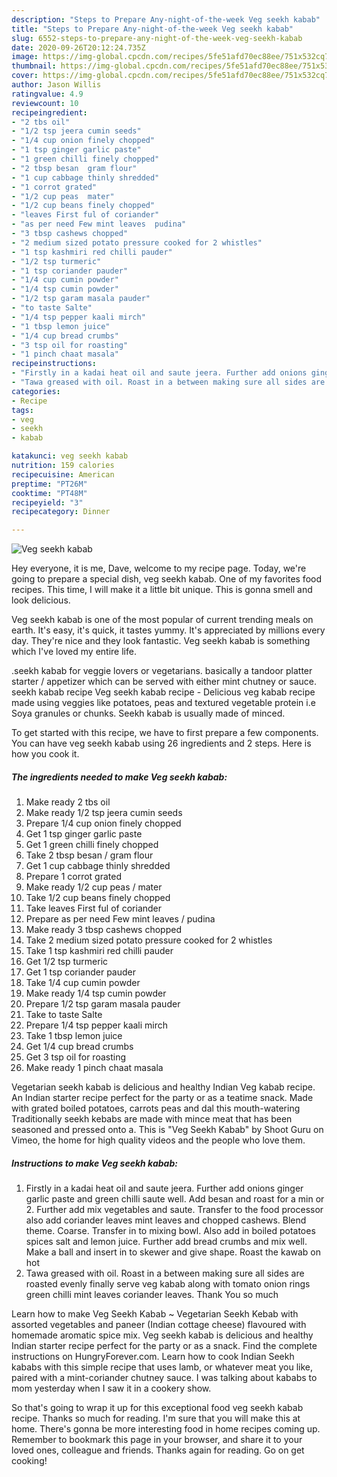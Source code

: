 ```yaml
---
description: "Steps to Prepare Any-night-of-the-week Veg seekh kabab"
title: "Steps to Prepare Any-night-of-the-week Veg seekh kabab"
slug: 6552-steps-to-prepare-any-night-of-the-week-veg-seekh-kabab
date: 2020-09-26T20:12:24.735Z
image: https://img-global.cpcdn.com/recipes/5fe51afd70ec88ee/751x532cq70/veg-seekh-kabab-recipe-main-photo.jpg
thumbnail: https://img-global.cpcdn.com/recipes/5fe51afd70ec88ee/751x532cq70/veg-seekh-kabab-recipe-main-photo.jpg
cover: https://img-global.cpcdn.com/recipes/5fe51afd70ec88ee/751x532cq70/veg-seekh-kabab-recipe-main-photo.jpg
author: Jason Willis
ratingvalue: 4.9
reviewcount: 10
recipeingredient:
- "2 tbs oil"
- "1/2 tsp jeera cumin seeds"
- "1/4 cup onion finely chopped"
- "1 tsp ginger garlic paste"
- "1 green chilli finely chopped"
- "2 tbsp besan  gram flour"
- "1 cup cabbage thinly shredded"
- "1 corrot grated"
- "1/2 cup peas  mater"
- "1/2 cup beans finely chopped"
- "leaves First ful of coriander"
- "as per need Few mint leaves  pudina"
- "3 tbsp cashews chopped"
- "2 medium sized potato pressure cooked for 2 whistles"
- "1 tsp kashmiri red chilli pauder"
- "1/2 tsp turmeric"
- "1 tsp coriander pauder"
- "1/4 cup cumin powder"
- "1/4 tsp cumin powder"
- "1/2 tsp garam masala pauder"
- "to taste Salte"
- "1/4 tsp pepper kaali mirch"
- "1 tbsp lemon juice"
- "1/4 cup bread crumbs"
- "3 tsp oil for roasting"
- "1 pinch chaat masala"
recipeinstructions:
- "Firstly in a kadai heat oil and saute jeera. Further add onions ginger garlic paste and green chilli saute well. Add besan and roast for a min or 2. Further add mix vegetables and saute. Transfer to the food processor also add coriander leaves mint leaves and chopped cashews. Blend theme. Coarse. Transfer in to mixing bowl. Also add in boiled potatoes spices salt and lemon juice. Further add bread crumbs and mix well. Make a ball and insert in to skewer and give shape. Roast the kawab on hot"
- "Tawa greased with oil. Roast in a between making sure all sides are roasted evenly finally serve veg kabab along with tomato onion rings green chilli mint leaves coriander leaves. Thank You so much"
categories:
- Recipe
tags:
- veg
- seekh
- kabab

katakunci: veg seekh kabab 
nutrition: 159 calories
recipecuisine: American
preptime: "PT26M"
cooktime: "PT48M"
recipeyield: "3"
recipecategory: Dinner

---
```



![Veg seekh kabab](https://img-global.cpcdn.com/recipes/5fe51afd70ec88ee/751x532cq70/veg-seekh-kabab-recipe-main-photo.jpg)

Hey everyone, it is me, Dave, welcome to my recipe page. Today, we're going to prepare a special dish, veg seekh kabab. One of my favorites food recipes. This time, I will make it a little bit unique. This is gonna smell and look delicious.

Veg seekh kabab is one of the most popular of current trending meals on earth. It's easy, it's quick, it tastes yummy. It's appreciated by millions every day. They're nice and they look fantastic. Veg seekh kabab is something which I've loved my entire life.

.seekh kabab for veggie lovers or vegetarians. basically a tandoor platter starter / appetizer which can be served with either mint chutney or sauce. seekh kabab recipe Veg seekh kabab recipe - Delicious veg kabab recipe made using veggies like potatoes, peas and textured vegetable protein i.e Soya granules or chunks. Seekh kabab is usually made of minced.


To get started with this recipe, we have to first prepare a few components. You can have veg seekh kabab using 26 ingredients and 2 steps. Here is how you cook it.

<!--inarticleads1-->

##### The ingredients needed to make Veg seekh kabab:

1. Make ready 2 tbs oil
1. Make ready 1/2 tsp jeera cumin seeds
1. Prepare 1/4 cup onion finely chopped
1. Get 1 tsp ginger garlic paste
1. Get 1 green chilli finely chopped
1. Take 2 tbsp besan / gram flour
1. Get 1 cup cabbage thinly shredded
1. Prepare 1 corrot grated
1. Make ready 1/2 cup peas / mater
1. Take 1/2 cup beans finely chopped
1. Take leaves First ful of coriander
1. Prepare as per need Few mint leaves / pudina
1. Make ready 3 tbsp cashews chopped
1. Take 2 medium sized potato pressure cooked for 2 whistles
1. Take 1 tsp kashmiri red chilli pauder
1. Get 1/2 tsp turmeric
1. Get 1 tsp coriander pauder
1. Take 1/4 cup cumin powder
1. Make ready 1/4 tsp cumin powder
1. Prepare 1/2 tsp garam masala pauder
1. Take to taste Salte
1. Prepare 1/4 tsp pepper kaali mirch
1. Take 1 tbsp lemon juice
1. Get 1/4 cup bread crumbs
1. Get 3 tsp oil for roasting
1. Make ready 1 pinch chaat masala


Vegetarian seekh kabab is delicious and healthy Indian Veg kabab recipe. An Indian starter recipe perfect for the party or as a teatime snack. Made with grated boiled potatoes, carrots peas and dal this mouth-watering Traditionally seekh kebabs are made with mince meat that has been seasoned and pressed onto a. This is &#34;Veg Seekh Kabab&#34; by Shoot Guru on Vimeo, the home for high quality videos and the people who love them. 

<!--inarticleads2-->

##### Instructions to make Veg seekh kabab:

1. Firstly in a kadai heat oil and saute jeera. Further add onions ginger garlic paste and green chilli saute well. Add besan and roast for a min or 2. Further add mix vegetables and saute. Transfer to the food processor also add coriander leaves mint leaves and chopped cashews. Blend theme. Coarse. Transfer in to mixing bowl. Also add in boiled potatoes spices salt and lemon juice. Further add bread crumbs and mix well. Make a ball and insert in to skewer and give shape. Roast the kawab on hot
1. Tawa greased with oil. Roast in a between making sure all sides are roasted evenly finally serve veg kabab along with tomato onion rings green chilli mint leaves coriander leaves. Thank You so much


Learn how to make Veg Seekh Kabab ~ Vegetarian Seekh Kebab with assorted vegetables and paneer (Indian cottage cheese) flavoured with homemade aromatic spice mix. Veg seekh kabab is delicious and healthy Indian starter recipe perfect for the party or as a snack. Find the complete instructions on HungryForever.com. Learn how to cook Indian Seekh kababs with this simple recipe that uses lamb, or whatever meat you like, paired with a mint-coriander chutney sauce. I was talking about kababs to mom yesterday when I saw it in a cookery show. 

So that's going to wrap it up for this exceptional food veg seekh kabab recipe. Thanks so much for reading. I'm sure that you will make this at home. There's gonna be more interesting food in home recipes coming up. Remember to bookmark this page in your browser, and share it to your loved ones, colleague and friends. Thanks again for reading. Go on get cooking!
